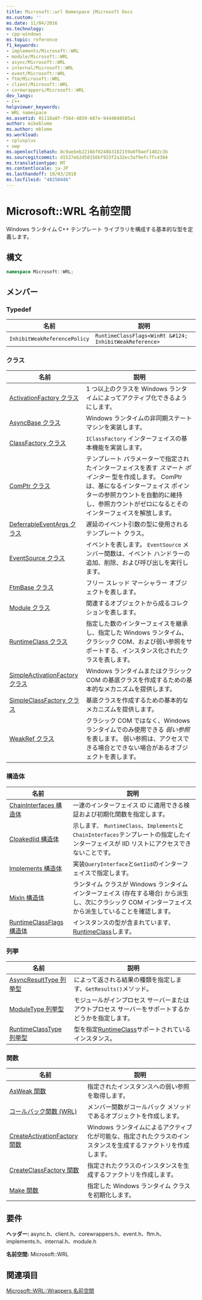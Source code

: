 ```yaml
---
title: Microsoft::wrl Namespace |Microsoft Docs
ms.custom: ''
ms.date: 11/04/2016
ms.technology:
- cpp-windows
ms.topic: reference
f1_keywords:
- implements/Microsoft::WRL
- module/Microsoft::WRL
- async/Microsoft::WRL
- internal/Microsoft::WRL
- event/Microsoft::WRL
- ftm/Microsoft::WRL
- client/Microsoft::WRL
- corewrappers/Microsoft::WRL
dev_langs:
- C++
helpviewer_keywords:
- WRL namespace
ms.assetid: 01118a8f-f564-4859-b87e-9444848585a1
author: mikeblome
ms.author: mblome
ms.workload:
- cplusplus
- uwp
ms.openlocfilehash: 8c9aebeb2216bf8248b3182159a0f0aef1482c3b
ms.sourcegitcommit: d1527eb2d50156bf923f2a32ec3af9efc7fc4304
ms.translationtype: MT
ms.contentlocale: ja-JP
ms.lasthandoff: 10/03/2018
ms.locfileid: "48250446"
---
```

# <a name="microsoftwrl-namespace"></a>Microsoft::WRL 名前空間

Windows ランタイム C++ テンプレート ライブラリを構成する基本的な型を定義します。

## <a name="syntax"></a>構文

```cpp
namespace Microsoft::WRL;
```

## <a name="members"></a>メンバー

### <a name="typedefs"></a>Typedef

|名前|説明|
|----------|-----------------|
|`InhibitWeakReferencePolicy`|`RuntimeClassFlags<WinRt &#124; InhibitWeakReference>`|

### <a name="classes"></a>クラス

|名前|説明|
|----------|-----------------|
|[ActivationFactory クラス](../windows/activationfactory-class.md)|1 つ以上のクラスを Windows ランタイムによってアクティブ化できるようにします。|
|[AsyncBase クラス](../windows/asyncbase-class.md)|Windows ランタイムの非同期ステート マシンを実装します。|
|[ClassFactory クラス](../windows/classfactory-class.md)|`IClassFactory` インターフェイスの基本機能を実装します。|
|[ComPtr クラス](../windows/comptr-class.md)|テンプレート パラメーターで指定されたインターフェイスを表す *スマート ポインター* 型を作成します。 ComPtr は、基になるインターフェイス ポインターの参照カウントを自動的に維持し、参照カウントがゼロになるとそのインターフェイスを解放します。|
|[DeferrableEventArgs クラス](../windows/deferrableeventargs-class.md)|遅延のイベント引数の型に使用されるテンプレート クラス。|
|[EventSource クラス](../windows/eventsource-class.md)|イベントを表します。 `EventSource` メンバー関数は、イベント ハンドラーの追加、削除、および呼び出しを実行します。|
|[FtmBase クラス](../windows/ftmbase-class.md)|フリー スレッド マーシャラー オブジェクトを表します。|
|[Module クラス](../windows/module-class.md)|関連するオブジェクトから成るコレクションを表します。|
|[RuntimeClass クラス](../windows/runtimeclass-class.md)|指定した数のインターフェイスを継承し、指定した Windows ランタイム、クラシック COM、および弱い参照をサポートする、インスタンス化されたクラスを表します。|
|[SimpleActivationFactory クラス](../windows/simpleactivationfactory-class.md)|Windows ランタイムまたはクラシック COM の基底クラスを作成するための基本的なメカニズムを提供します。|
|[SimpleClassFactory クラス](../windows/simpleclassfactory-class.md)|基底クラスを作成するための基本的なメカニズムを提供します。|
|[WeakRef クラス](../windows/weakref-class.md)|クラシック COM ではなく、Windows ランタイムでのみ使用できる *弱い参照* を表します。 弱い参照は、アクセスできる場合とできない場合があるオブジェクトを表します。|

### <a name="structures"></a>構造体

|名前|説明|
|----------|-----------------|
|[ChainInterfaces 構造体](../windows/chaininterfaces-structure.md)|一連のインターフェイス ID に適用できる検証および初期化関数を指定します。|
|[CloakedIid 構造体](../windows/cloakediid-structure.md)|示します、 `RuntimeClass`、`Implements`と`ChainInterfaces`テンプレートの指定したインターフェイスが IID リストにアクセスできないことです。|
|[Implements 構造体](../windows/implements-structure.md)|実装`QueryInterface`と`GetIid`のインターフェイスで指定します。|
|[MixIn 構造体](../windows/mixin-structure.md)|ランタイム クラスが Windows ランタイム インターフェイス (存在する場合) から派生し、次にクラシック COM インターフェイスから派生していることを確認します。|
|[RuntimeClassFlags 構造体](../windows/runtimeclassflags-structure.md)|インスタンスの型が含まれています、 [RuntimeClass](../windows/runtimeclass-class.md)します。|

### <a name="enumerations"></a>列挙

|名前|説明|
|----------|-----------------|
|[AsyncResultType 列挙型](../windows/asyncresulttype-enumeration.md)|によって返される結果の種類を指定します、`GetResults()`メソッド。|
|[ModuleType 列挙型](../windows/moduletype-enumeration.md)|モジュールがインプロセス サーバーまたはアウトプロセス サーバーをサポートするかどうかを指定します。|
|[RuntimeClassType 列挙型](../windows/runtimeclasstype-enumeration.md)|型を指定[RuntimeClass](../windows/runtimeclass-class.md)サポートされているインスタンス。|

### <a name="functions"></a>関数

|名前|説明|
|----------|-----------------|
|[AsWeak 関数](../windows/asweak-function.md)|指定されたインスタンスへの弱い参照を取得します。|
|[コールバック関数 (WRL)](../windows/callback-function-wrl.md)|メンバー関数がコールバック メソッドであるオブジェクトを作成します。|
|[CreateActivationFactory 関数](../windows/createactivationfactory-function.md)|Windows ランタイムによるアクティブ化が可能な、指定されたクラスのインスタンスを生成するファクトリを作成します。|
|[CreateClassFactory 関数](../windows/createclassfactory-function.md)|指定されたクラスのインスタンスを生成するファクトリを作成します。|
|[Make 関数](../windows/make-function.md)|指定した Windows ランタイム クラスを初期化します。|

## <a name="requirements"></a>要件

**ヘッダー:** async.h、client.h、corewrappers.h、event.h、ftm.h、implements.h、internal.h、module.h

**名前空間:** Microsoft::WRL

## <a name="see-also"></a>関連項目

[Microsoft::WRL::Wrappers 名前空間](../windows/microsoft-wrl-wrappers-namespace.md)